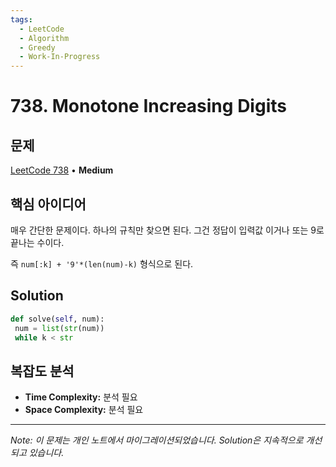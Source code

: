 ```yaml
---
tags:
  - LeetCode
  - Algorithm
  - Greedy
  - Work-In-Progress
---
```


# 738. Monotone Increasing Digits

## 문제

[LeetCode 738](https://leetcode.com/problems/monotone-increasing-digits/) • **Medium**

## 핵심 아이디어

매우 간단한 문제이다. 하나의 규칙만 찾으면 된다. 그건 정답이 입력값 이거나 또는 9로 끝나는 수이다.

즉 `num[:k] + '9'*(len(num)-k)` 형식으로 된다.

## Solution

```python
def solve(self, num):
 num = list(str(num))
 while k < str
```

## 복잡도 분석

- **Time Complexity:** 분석 필요
- **Space Complexity:** 분석 필요

---

*Note: 이 문제는 개인 노트에서 마이그레이션되었습니다. Solution은 지속적으로 개선되고 있습니다.*
